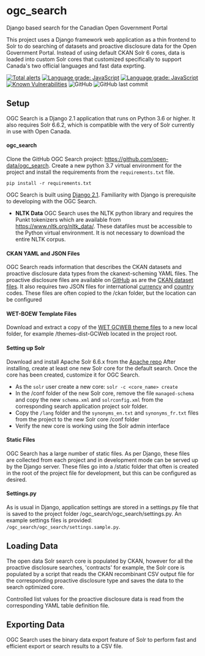 # ogc_search
Django based search for the Canadian Open Government Portal 

This project uses a Django framework web application as a thin frontend to Solr to do searching of datasets and 
proactive disclosure data for the Open Government Portal. Instead of using default CKAN Solr 6 cores, data is 
loaded into custom Solr cores that customized specifically to support Canada's two official languages and fast data exprting.

[![Total alerts](https://img.shields.io/lgtm/alerts/g/thriuin/ogc_search.svg?logo=lgtm&logoWidth=18)](https://lgtm.com/projects/g/thriuin/ogc_search/alerts/)
[![Language grade: JavaScript](https://img.shields.io/lgtm/grade/javascript/g/thriuin/ogc_search.svg?logo=lgtm&logoWidth=18)](https://lgtm.com/projects/g/thriuin/ogc_search/context:javascript)
[![Language grade: JavaScript](https://img.shields.io/lgtm/grade/javascript/g/thriuin/ogc_search.svg?logo=lgtm&logoWidth=18)](https://lgtm.com/projects/g/thriuin/ogc_search/context:javascript)
[![Known Vulnerabilities](https://snyk.io/test/github/thriuin/ogc_search/badge.svg?targetFile=requirements.txt)](https://snyk.io/test/github/thriuin/ogc_search?targetFile=requirements.txt)
![GitHub](https://img.shields.io/github/license/thriuin/ogc_search.svg)
![GitHub last commit](https://img.shields.io/github/last-commit/thriuin/ogc_search.svg)
   
## Setup

OGC Search is a Django 2.1 application that runs on Python 3.6 or higher. It also requires Solr 6.6.2,
which is compatible with the very of Solr currently in use with Open Canada.

 #### ogc_search
 
 Clone the GitHub OGC Search project: https://github.com/open-data/ogc_search. Create a new 
 python 3.7 virtual environment for the project and install the requirements from the
 `requirements.txt` file.
 
 `pip install -r requirements.txt`
 
 OGC Search is built using [Django 2.1](https://www.djangoproject.com/).
 Familiarity with Django is prerequisite to developing with the OGC Search. 
 * **NLTK Data** OGC Search uses the NLTK python library and requires the Punkt tokenizers which are 
   available from https://www.nltk.org/nltk_data/. These datafiles must be accessible
   to the Python virtual environment. It is not necessary to download the
   entire NLTK corpus.
  
 
 #### CKAN YAML and JSON Files
  OGC Search reads information that describes the CKAN datasets and proactive disclosure data
  types from the ckanext-scheming YAML files. The proactive disclosure files are available on [GitHub](https://github.com/open-data/ckanext-canada/tree/master/ckanext/canada/tables/)
  as are the [CKAN dataset files](https://github.com/open-data/ckanext-canada/tree/master/ckanext/canada/schemas).
  It also requires two JSON files for international [currency](https://github.com/open-data/ckanext-canada/blob/master/bin/download_currency.py) and 
  [country](https://github.com/open-data/ckanext-canada/blob/master/bin/download_country.py) codes. These files
  are often copied to the /ckan folder, but the location can be configured
  
 #### WET-BOEW Template Files 
  Download and extract a copy of the [WET GCWEB theme files](http://wet-boew.github.io/wet-boew/docs/versions/dwnld-en.html) 
  to a new local folder, for example /themes-dist-GCWeb located in the project root.

 #### Setting up Solr
  Download and install Apache Solr 6.6.x from the [Apache repo](https://archive.apache.org/dist/lucene/solr/6.6.6/)
  After installing, create at least one new Solr core for the default search. Once the core
  has been created, customize it for OGC Search.
- As the `solr` user create a new core: `solr -c <core_name> create`
- In the /conf folder of the new Solr core, remove the file `managed-schema` and copy the new
  `schema.xml`  and `solrconfig.xml` from the corresponding search application project solr folder. 
- Copy the `/lang` folder and the `synonyms_en.txt` and `synonyms_fr.txt` files from the project to the new Solr core /conf folder 
- Verify the new core is working using the Solr admin interface

 #### Static Files
  
  OGC Search has a large number of static files. As per Django, these files are 
  collected from each project and in development mode can be served up
  by the Django server. These files go into a /static folder that often is 
  created in the root of the project file for development, but this can be configured
  as desired.
  
 #### Settings.py 
  
  As is usual in Django, application settings are stored in a settings.py
  file that is saved to the project folder /ogc_search/ogc_search/settings.py.
  An example settings files is provided: `/ogc_search/ogc_search/settings.sample.py`.
  
 ## Loading Data
 
 The open data Solr search core is populated by CKAN, however for all the
 proactive disclosure searches, 'contracts' for example, the Solr core is populated
 by a script that reads the CKAN recombinant CSV output file for the 
 corresponding proactive disclosure type and saves the data to the
 search optimized core.
 
 Controlled list values for the proactive disclosure data is read from the
 corresponding YAML table definition file.
 
 ## Exporting Data
  
  OGC Search uses the binary data export feature of Solr to perform fast and
  efficient export or search results to a CSV file.


